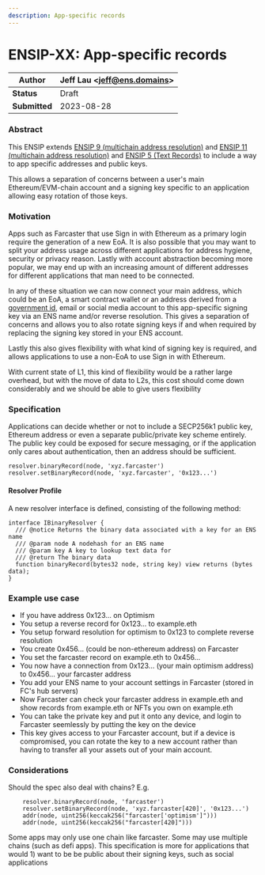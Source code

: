 ```yaml
---
description: App-specific records
---
```


# ENSIP-XX: App-specific records

| **Author**    | Jeff Lau \<jeff@ens.domains> |
| ------------- | ---------------------------------- |
| **Status**    | Draft                              |
| **Submitted** | 2023-08-28                         |

### Abstract

This ENSIP extends [ENSIP 9 (multichain address resolution)](ensip-9-multichain-address-resolution.md) and [ENSIP 11 (multichain address resolution)](ensip-11-multichain-address-resolution.md) and [ENSIP 5 (Text Records)](ensip-5-text-records.md) to include a way to app specific addresses and public keys.

This allows a separation of concerns between a user's main Ethereum/EVM-chain account and a signing key specific to an application allowing easy rotation of those keys. 

### Motivation

Apps such as Farcaster that use Sign in with Ethereum as a primary login require the generation of a new EoA. It is also possible that you may want to split your address usage across different applications for address hygiene, security or privacy reason. Lastly with account abstraction becoming more popular, we may end up with an increasing amount of different addresses for different applications that man need to be connected.

In any of these situation we can now connect your main address, which could be an EoA, a smart contract wallet or an address derived from a [government id](https://ethglobal.com/showcase/myna-uxzdd), email or social media account to this app-specific signing key via an ENS name and/or reverse resolution. This gives a separation of concerns and allows you to also rotate signing keys if and when required by replacing the signing key stored in your ENS account.

Lastly this also gives flexibility with what kind of signing key is required, and allows applications to use a non-EoA to use Sign in with Ethereum.

With current state of L1, this kind of flexibility would be a rather large overhead, but with the move of data to L2s, this cost should come down considerably and we should be able to give users flexibility 

### Specification

Applications can decide whether or not to include a SECP256k1 public key, Ethereum address or even a separate public/private key scheme entirely. The public key could be exposed for secure messaging, or if the application only cares about authentication, then an address should be sufficient. 

```
resolver.binaryRecord(node, 'xyz.farcaster')
resolver.setBinaryRecord(node, 'xyz.farcaster', '0x123...')
```

#### Resolver Profile

A new resolver interface is defined, consisting of the following method:

```solidity
interface IBinaryResolver {
  /// @notice Returns the binary data associated with a key for an ENS name
  /// @param node A nodehash for an ENS name
  /// @param key A key to lookup text data for
  /// @return The binary data
  function binaryRecord(bytes32 node, string key) view returns (bytes data);
}
```

### Example use case

* If you have address 0x123... on Optimism
* You setup a reverse record for 0x123... to example.eth
* You setup forward resolution for optimism to 0x123 to complete reverse resolution
* You create 0x456... (could be non-ethereum address) on Farcaster
* You set the farcaster record on example.eth to 0x456...
* You now have a connection from 0x123... (your main optimism address) to 0x456... your farcaster address
* You add your ENS name to your account settings in Farcaster (stored in FC's hub servers)
* Now Farcaster can check your farcaster address in example.eth and show records from example.eth or NFTs you own on example.eth
* You can take the private key and put it onto any device, and login to Farcaster seemlessly by putting the key on the device
* This key gives access to your Farcaster account, but if a device is compromised, you can rotate the key to a new account rather than having to transfer all your assets out of your main account.

### Considerations

Should the spec also deal with chains? E.g.

```
    resolver.binaryRecord(node, 'farcaster')
    resolver.setBinaryRecord(node, 'xyz.farcaster[420]', '0x123...')
    addr(node, uint256(keccak256("farcaster['optimism']")))
    addr(node, uint256(keccak256("farcaster[420]")))
```

Some apps may only use one chain like farcaster. Some may use multiple chains (such as defi apps). This specification is more for applications that would 1) want to be be public about their signing keys, such as social applications

